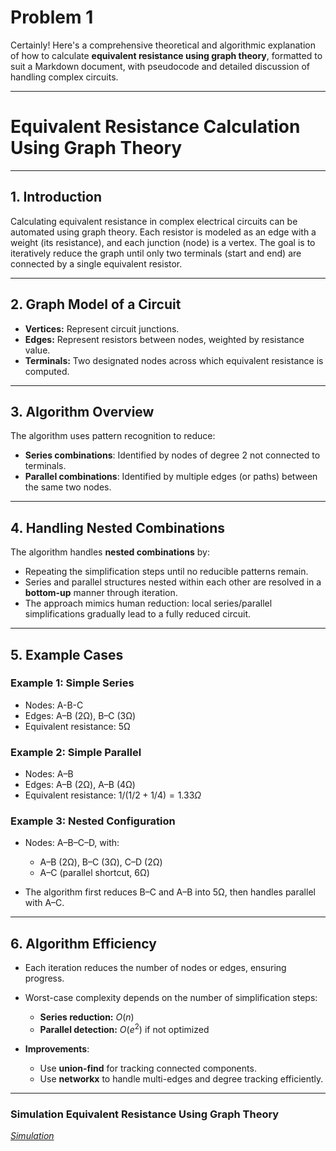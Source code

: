 # Problem 1
Certainly! Here's a comprehensive theoretical and algorithmic explanation of how to calculate **equivalent resistance using graph theory**, formatted to suit a Markdown document, with pseudocode and detailed discussion of handling complex circuits.

---

# **Equivalent Resistance Calculation Using Graph Theory**

---

## **1. Introduction**

Calculating equivalent resistance in complex electrical circuits can be automated using graph theory. Each resistor is modeled as an edge with a weight (its resistance), and each junction (node) is a vertex. The goal is to iteratively reduce the graph until only two terminals (start and end) are connected by a single equivalent resistor.

---

## **2. Graph Model of a Circuit**

* **Vertices:** Represent circuit junctions.
* **Edges:** Represent resistors between nodes, weighted by resistance value.
* **Terminals:** Two designated nodes across which equivalent resistance is computed.

---

## **3. Algorithm Overview**

The algorithm uses pattern recognition to reduce:

* **Series combinations**: Identified by nodes of degree 2 not connected to terminals.
* **Parallel combinations**: Identified by multiple edges (or paths) between the same two nodes.

---

## **4. Handling Nested Combinations**

The algorithm handles **nested combinations** by:

* Repeating the simplification steps until no reducible patterns remain.
* Series and parallel structures nested within each other are resolved in a **bottom-up** manner through iteration.
* The approach mimics human reduction: local series/parallel simplifications gradually lead to a fully reduced circuit.

---

## **5. Example Cases**

### **Example 1: Simple Series**

* Nodes: A-B-C
* Edges: A–B (2Ω), B–C (3Ω)
* Equivalent resistance: 5Ω

### **Example 2: Simple Parallel**

* Nodes: A–B
* Edges: A–B (2Ω), A–B (4Ω)
* Equivalent resistance: $1/(1/2 + 1/4) = 1.33Ω$

### **Example 3: Nested Configuration**

* Nodes: A–B–C–D, with:

  * A–B (2Ω), B–C (3Ω), C–D (2Ω)
  * A–C (parallel shortcut, 6Ω)
* The algorithm first reduces B–C and A–B into 5Ω, then handles parallel with A–C.

---

## **6. Algorithm Efficiency**

* Each iteration reduces the number of nodes or edges, ensuring progress.
* Worst-case complexity depends on the number of simplification steps:

  * **Series reduction:** $O(n)$
  * **Parallel detection:** $O(e^2)$ if not optimized
* **Improvements**:

  * Use **union-find** for tracking connected components.
  * Use **networkx** to handle multi-edges and degree tracking efficiently.

---
### Simulation Equivalent Resistance Using Graph Theory
*[Simulation](index.html)*
